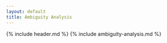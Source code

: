 ```yaml
---
layout: default
title: Ambiguity Analysis
---
```


{% include header.md %}
{% include ambiguity-analysis.md %}

